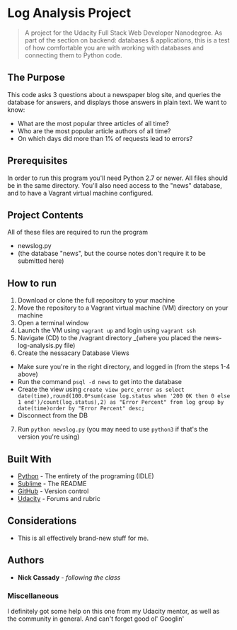 # Log Analysis Project

> A project for the Udacity Full Stack Web Developer Nanodegree. As part of the section on backend: databases & applications, this is a test of how comfortable you are with working with databases and connecting them to Python code.

## The Purpose 

This code asks 3 questions about a newspaper blog site, and queries the database for answers, and displays those answers in plain text.  We want to know:
* What are the most popular three articles of all time?
* Who are the most popular article authors of all time?
* On which days did more than 1% of requests lead to errors?

## Prerequisites

In order to run this program you'll need Python 2.7 or newer. All files should be in the same directory. You'll also need access to the "news" database, and to have a Vagrant virtual machine configured.

## Project Contents

All of these files are required to run the program
* newslog.py
* (the database "news", but the course notes don't require it to be submitted here)

## How to run

1. Download or clone the full repository to your machine
2. Move the repository to a Vagrant virtual machine (VM) directory on your machine
3. Open a terminal window
4. Launch the VM using ```vagrant up``` and login using ```vagrant ssh```
5. Navigate (CD) to the /vagrant directory _(where you placed the news-log-analysis.py file)
6. Create the nessacary Database Views 
* Make sure you're in the right directory, and logged in (from the steps 1-4 above)
* Run the command ```psql -d news``` to get into the database
* Create the view using ```create view perc_error as select date(time),round(100.0*sum(case log.status when '200 OK then 0 else 1 end')/count(log.status),2) as "Error Percent" from log group by date(time)order by "Error Percent" desc;``` 
* Disconnect from the DB
7. Run ```python newslog.py``` (you may need to use ```python3``` if that's the version you're using)

## Built With

* [Python](https://www.python.org/) - The entirety of the programing (IDLE)
* [Sublime](https://www.sublimetext.com/) - The README
* [GitHub](https://github.com/) - Version control 
* [Udacity](https://www.udacity.com/) - Forums and rubric

## Considerations

* This is all effectively brand-new stuff for me.

## Authors

* **Nick Cassady** - *following the class* 

### Miscellaneous

I definitely got some help on this one from my Udacity mentor, as well as the community in general. And can't forget good ol' Googlin'